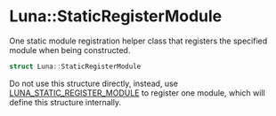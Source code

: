 # Luna::StaticRegisterModule
One static module registration helper class that registers the specified module when being constructed. 

```c++
struct Luna::StaticRegisterModule
```

Do not use this structure directly, instead, use [LUNA_STATIC_REGISTER_MODULE](group___runtime_module_1ga14d0363490b3940dd1edc58edaa9bba6.md) to register one module, which will define this structure internally. 

